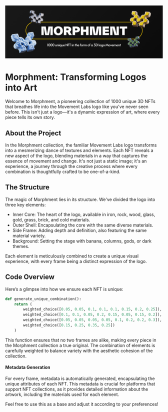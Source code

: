 ![image_alt](https://github.com/LennyStuck/moprhment/blob/main/img_readme.png)
# Morphment: Transforming Logos into Art
Welcome to Morphment, a pioneering collection of 1000 unique 3D NFTs that breathes life into the Movement Labs logo like you've never seen before. This isn't just a logo—it's a dynamic expression of art, where every piece tells its own story.

## About the Project
In the Morphment collection, the familiar Movement Labs logo transforms into a mesmerizing dance of textures and elements. Each NFT reveals a new aspect of the logo, blending materials in a way that captures the essence of movement and change. It's not just a static image; it's an experience, a journey through the creative process where every combination is thoughtfully crafted to be one-of-a-kind.

## The Structure
The magic of Morphment lies in its structure. We've divided the logo into three key elements:

- Inner Core: The heart of the logo, available in iron, rock, wood, glass, gold, grass, brick, and cold materials.
- Outer Shell: Encapsulating the core with the same diverse materials.
- Side Frame: Adding depth and definition, also featuring the same material variety.
- Background: Setting the stage with banana, columns, gods, or dark themes.

Each element is meticulously combined to create a unique visual experience, with every frame being a distinct expression of the logo.

## Code Overview
Here’s a glimpse into how we ensure each NFT is unique:
```python
def generate_unique_combination():
    return (
        weighted_choice([0.05, 0.05, 0.1, 0.1, 0.1, 0.15, 0.2, 0.25]),  
        weighted_choice([0.1, 0.1, 0.05, 0.2, 0.15, 0.05, 0.15, 0.2]),  
        weighted_choice([0.05, 0.05, 0.05, 0.05, 0.1, 0.2, 0.2, 0.3]),  
        weighted_choice([0.15, 0.25, 0.35, 0.25]) 
    )
```
This function ensures that no two frames are alike, making every piece in the Morphment collection a true original. The combination of elements is carefully weighted to balance variety with the aesthetic cohesion of the collection.

#### Metadata Generation
For every frame, metadata is automatically generated, encapsulating the unique attributes of each NFT. This metadata is crucial for platforms that support NFT collections, as it provides detailed information about the artwork, including the materials used for each element.

Feel free to use this as a base and adjust it according to your preferences!
